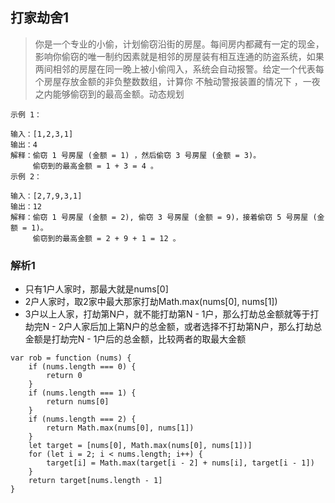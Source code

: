 ## 打家劫舍1

> 你是一个专业的小偷，计划偷窃沿街的房屋。每间房内都藏有一定的现金，影响你偷窃的唯一制约因素就是相邻的房屋装有相互连通的防盗系统，如果两间相邻的房屋在同一晚上被小偷闯入，系统会自动报警。给定一个代表每个房屋存放金额的非负整数数组，计算你 不触动警报装置的情况下 ，一夜之内能够偷窃到的最高金额。动态规划

```
示例 1：

输入：[1,2,3,1]
输出：4
解释：偷窃 1 号房屋 (金额 = 1) ，然后偷窃 3 号房屋 (金额 = 3)。
     偷窃到的最高金额 = 1 + 3 = 4 。
示例 2：

输入：[2,7,9,3,1]
输出：12
解释：偷窃 1 号房屋 (金额 = 2), 偷窃 3 号房屋 (金额 = 9)，接着偷窃 5 号房屋 (金额 = 1)。
     偷窃到的最高金额 = 2 + 9 + 1 = 12 。
```

### 解析1

- 只有1户人家时，那最大就是nums[0]
- 2户人家时，取2家中最大那家打劫Math.max(nums[0], nums[1])
- 3户以上人家，打劫第N户，就不能打劫第N - 1户，那么打劫总金额就等于打劫完N - 2户人家后加上第N户的总金额，或者选择不打劫第N户，那么打劫总金额是打劫完N - 1户后的总金额，比较两者的取最大金额

```
var rob = function (nums) {
    if (nums.length === 0) {
        return 0
    }
    if (nums.length === 1) {
        return nums[0]
    }
    if (nums.length === 2) {
        return Math.max(nums[0], nums[1])
    }
    let target = [nums[0], Math.max(nums[0], nums[1])]
    for (let i = 2; i < nums.length; i++) {
        target[i] = Math.max(target[i - 2] + nums[i], target[i - 1])
    }
    return target[nums.length - 1]
}
```